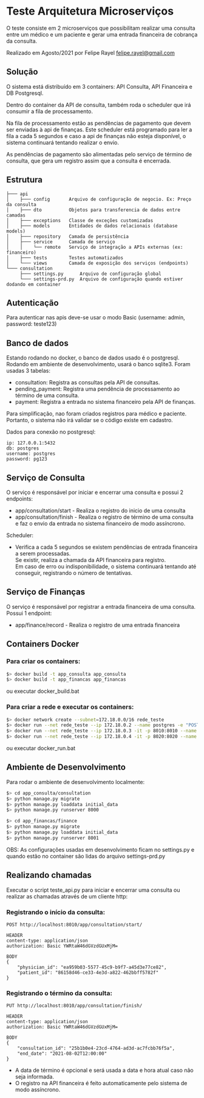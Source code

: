 # Teste Arquitetura Microserviços
O teste consiste em 2 microserviços que possibilitam realizar uma consulta entre um médico e um paciente e 
gerar uma entrada financeira de cobrança da consulta.  

Realizado em Agosto/2021 por Felipe Rayel <felipe.rayel@gmail.com>

## Solução
O sistema está distribuído em 3 containers: API Consulta, API Financeira e DB Postgresql.

Dentro do container da API de consulta, também roda o scheduler que irá consumir a fila de 
processamento.

Na fila de processamento estão as pendências de pagamento que devem ser enviadas à api de finanças. 
Este scheduler está programado para ler a fila a cada 5 segundos e caso a api de finanças não
esteja disponível, o sistema continuará tentando realizar o envio.

As pendências de pagamento são alimentadas pelo serviço de término de consulta, que gera um registro
assim que a consulta é encerrada.


## Estrutura
```
├─── api                
│    ├─── config       Arquivo de configuração de negocio. Ex: Preço da consulta
│    ├─── dto          Objetos para transferencia de dados entre camadas
│    ├─── exceptions   Classe de exceções customizadas
│    ├─── models       Entidades de dados relacionais (database models)
│    ├─── repository   Camada de persistência
│    ├─── service      Camada de serviço 
│    │    └── remote   Serviço de integração a APIs externas (ex: financeiro) 
│    ├─── tests        Testes automatizados
│    └─── views        Camada de exposição dos serviços (endpoints)
└─── consultation         
     ├─── settings.py      Arquivo de configuração global
     └─── settings-prd.py  Arquivo de configuração quando estiver dodando em container
```    

 
## Autenticação
Para autenticar nas apis deve-se usar o modo Basic (username: admin, password: teste123)  

## Banco de dados
Estando rodando no docker, o banco de dados usado é o postgresql. 
Rodando em ambiente de desenvolvimento, usará o banco sqlite3.
Foram usadas 3 tabelas:
- consultation: Registra as consultas pela API de consultas.
- pending_payment: Registra uma pendência de processamento ao término de uma consulta.
- payment: Registra a entrada no sistema financeiro pela API de finanças.

Para simplificação, nao foram criados registros para médico e paciente. Portanto, o sistema não irá
validar se o código existe em cadastro.

Dados para conexão no postgresql:

```
ip: 127.0.0.1:5432
db: postgres
username: postgres
password: pg123
```  
 
## Serviço de Consulta
O serviço é responsável por iniciar e encerrar uma consulta e possui 2 endpoints:  
- app/consultation/start - Realiza o registro do inicio de uma consulta  
- app/consultation/finish - Realiza o registro de término de uma consulta e 
faz o envio da entrada no sistema financeiro de modo assíncrono.     

Scheduler:  
* Verifica a cada 5 segundos se existem pendências de entrada financeira a serem processadas.  
Se existir, realiza a chamada da API financeira para registro.  
Em caso de erro ou indisponibilidade, o sistema continuará tentando até conseguir, registrando o número de tentativas.  
	
## Serviço de Finanças	
O serviço é responsável por registrar a entrada financeira de uma consulta. Possui 1 endpoint:  
* app/finance/record - Realiza o registro de uma entrada financeira  

## Containers Docker

### Para criar os containers:
```bash
$> docker build -t app_consulta app_consulta
$> docker build -t app_financas app_financas
```
ou executar docker_build.bat  

### Para criar a rede e executar os containers:
```bash
$> docker network create --subnet=172.18.0.0/16 rede_teste  
$> docker run --net rede_teste --ip 172.18.0.2 --name postgres -e "POSTGRES_PASSWORD=pg123" -p 5432:5432 -d postgres  
$> docker run --net rede_teste --ip 172.18.0.3 -it -p 8010:8010 --name app_consulta -d app_consulta  
$> docker run --net rede_teste --ip 172.18.0.4 -it -p 8020:8020 --name app_financas -d app_financas 
```
ou executar docker_run.bat  

## Ambiente de Desenvolvimento 
Para rodar o ambiente de desenvolvimento localmente:
```bash
$> cd app_consulta/consultation
$> python manage.py migrate
$> python manage.py loaddata initial_data
$> python manage.py runserver 8000
```
```bash
$> cd app_financas/finance
$> python manage.py migrate
$> python manage.py loaddata initial_data
$> python manage.py runserver 8001
```
OBS: As configurações usadas em desenvolvimento ficam no settings.py e quando estão no container são lidas do arquivo settings-prd.py 

## Realizando chamadas

Executar o script teste_api.py para iniciar e encerrar uma consulta
ou realizar as chamadas através de um cliente http:
    
### Registrando o início da consulta:
 
```
POST http://localhost:8010/app/consultation/start/

HEADER 
content-type: application/json
authorization: Basic YWRtaW46dGVzdGUxMjM=
    
BODY
{
    "physician_id": "ea959b03-5577-45c9-b9f7-a45d3e77ce82",
    "patient_id": "86158d46-ce33-4e3d-a822-462bbff5782f"
}
```

### Registrando o término da consulta:
```
PUT http://localhost:8010/app/consultation/finish/

HEADER 
content-type: application/json
authorization: Basic YWRtaW46dGVzdGUxMjM=

BODY
{
    "consultation_id": "25b1b0e4-23cd-4764-ad3d-ac7fcbb76f5a",
    "end_date": "2021-08-02T12:00:00"
}
```    
* A data de término é opcional e será usada a data e hora atual caso não seja informada.
* O registro na API financeira é feito automaticamente pelo sistema de modo assíncrono.

